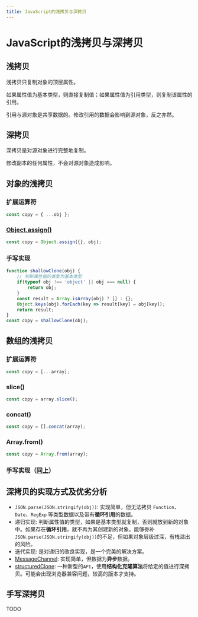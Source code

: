 ```yaml
---
title: JavaScript的浅拷贝与深拷贝
---
```


# JavaScript的浅拷贝与深拷贝 

## 浅拷贝

浅拷贝只复制对象的顶层属性。

如果属性值为基本类型，则直接复制值；如果属性值为引用类型，则复制该属性的引用。

引用与源对象是共享数据的。修改引用的数据会影响到源对象，反之亦然。

## 深拷贝

深拷贝是对源对象进行完整地复制。

修改副本的任何属性，不会对源对象造成影响。

## 对象的浅拷贝

### 扩展运算符

```js
const copy = { ...obj };
```

### [Object.assign()](https://developer.mozilla.org/zh-CN/docs/Web/JavaScript/Reference/Global_Objects/Object/assign)

```js
const copy = Object.assign({}, obj);
```

### 手写实现

```js
function shallowClone(obj) {
	// 判断属性值的类型为基本类型
	if(typeof obj !== 'object' || obj === null) {
		return obj;
	}
	const result = Array.isArray(obj) ? [] : {};
	Object.keys(obj).forEach(key => result[key] = obj[key]);
	return result;
}
const copy = shallowClone(obj);
```

## 数组的浅拷贝

### 扩展运算符

```js
const copy = [...array];
```

### slice()

```js
const copy = array.slice();
```

### concat()

```js
const copy = [].concat(array);
```

### Array.from()

```js
const copy = Array.from(array);
```

### 手写实现（[同上](#手写实现)）

## 深拷贝的实现方式及优劣分析

- `JSON.parse(JSON.stringify(obj))`: 实现简单，但无法拷贝 `Function`、`Date`、`RegExp` 等类型数据以及带有**循环引用**的数据。
- 递归实现: 判断属性值的类型，如果是基本类型就复制，否则就放到新的对象中。如果存在**循环引用**，就不再为其创建新的对象。能够弥补`JSON.parse(JSON.stringify(obj))`的不足，但如果对象层级过深，有栈溢出的风险。
- 迭代实现: 是对递归的改良实现，是一个完美的解决方案。
- [MessageChannel](https://developer.mozilla.org/zh-CN/docs/Web/API/MessageChannel): 实现简单，但数据为**异步**数据。
- [structuredClone](https://developer.mozilla.org/zh-CN/docs/Web/API/structuredClone): 一种新型的`API`，使用**结构化克隆算法**将给定的值进行深拷贝。可能会出现浏览器兼容问题，较高的版本才支持。

## 手写深拷贝

TODO